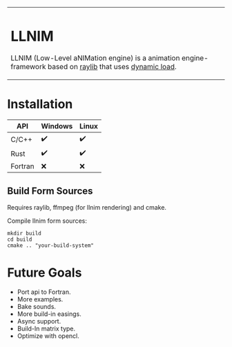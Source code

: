 <table border="0">
<tr>
<td>
 
# LLNIM

LLNIM (Low-Level aNIMation engine) is a animation engine-framework based on [raylib](http://www.raylib.com/) that uses [dynamic load](https://en.wikipedia.org/wiki/Dynamic_loading).

</td>
</tr>
</table>

# Installation

| API     | Windows            | Linux              |
| ------- | ------------------ | ------------------ |
| C/C++   | :heavy_check_mark: | :heavy_check_mark: |
| Rust    | :heavy_check_mark: | :heavy_check_mark: |
| Fortran | :x:                | :x:                |

## Build Form Sources

Requires raylib, ffmpeg (for llnim rendering) and cmake.

Compile llnim form sources:
```shell
mkdir build
cd build
cmake .. "your-build-system"
```

# Future Goals

- Port api to Fortran.
- More examples.
- Bake sounds.
- More build-in easings.
- Async support.
- Build-In matrix type.
- Optimize with opencl.
